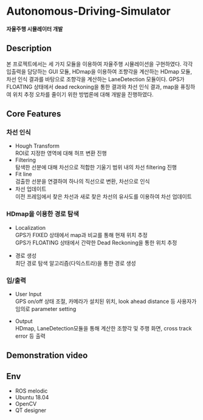 # Autonomous-Driving-Simulator
**자율주행 시뮬레이터 개발**  


## Description
본 프로젝트에서는 세 가지 모듈을 이용하여 자율주행 시뮬레이션을 구현하였다. 각각 입출력을 담당하는 GUI 모듈, HDmap을 이용하여 조향각을 계산하는 HDmap 모듈, 차선 인식 결과를 바탕으로 조향각을 계산하는 LaneDetection 모듈이다. GPS가 FLOATING 상태에서 dead reckoning을 통한 결과와 차선 인식 결과, map을 퓨징하여 위치 추정 오차를 줄이기 위한 방법론에 대해 개발을 진행하였다.   

## Core Features
### 차선 인식 ### 
+ Hough Transform  
ROI로 지정한 영역에 대해 허프 변환 진행
+ Filtering  
탐색한 선분에 대해 차선으로 적합한 기울기 범위 내의 차선 filtering 진행
+ Fit line  
검출한 선분을 연결하여 하나의 직선으로 변환, 차선으로 인식
+ 차선 업데이트  
이전 프레임에서 찾은 차선과 새로 찾은 차선의 유사도를 이용하여 차선 업데이트  

### HDmap을 이용한 경로 탐색 ###
+ Localization  
GPS가 FIXED 상태에서 map과 비교를 통해 현재 위치 추정  
GPS가 FLOATING 상태에서 간략한 Dead Reckoning을 통한 위치 추정  

+ 경로 생성  
최단 경로 탐색 알고리즘(다익스트라)을 통한 경로 생성 

### 입/출력 ###
+ User Input  
GPS on/off 상태 조절, 카메라가 설치된 위치, look ahead distance 등 사용자가 임의로 parameter setting  

+ Output  
HDmap, LaneDetection모듈을 통해 계산한 조향각 및 주행 화면, cross track error 등 출력 

## Demonstration video ##
## Env
+ ROS melodic
+ Ubuntu 18.04
+ OpenCV
+ QT designer  
